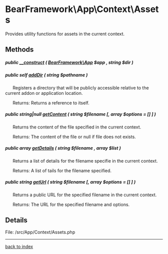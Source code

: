 # BearFramework\App\Context\Assets

Provides utility functions for assets in the current context.

## Methods

##### public [__construct](bearframework.app.context.assets.__construct.method.md) ( [BearFramework\App](bearframework.app.class.md) $app , string $dir )

##### public self [addDir](bearframework.app.context.assets.adddir.method.md) ( string $pathname )

&nbsp;&nbsp;&nbsp;&nbsp;&nbsp;&nbsp;Registers a directory that will be publicly accessible relative to the current addon or application location.

&nbsp;&nbsp;&nbsp;&nbsp;&nbsp;&nbsp;Returns: Returns a reference to itself.

##### public string|null [getContent](bearframework.app.context.assets.getcontent.method.md) ( string $filename [, array $options = [] ] )

&nbsp;&nbsp;&nbsp;&nbsp;&nbsp;&nbsp;Returns the content of the file specified in the current context.

&nbsp;&nbsp;&nbsp;&nbsp;&nbsp;&nbsp;Returns: The content of the file or null if file does not exists.

##### public array [getDetails](bearframework.app.context.assets.getdetails.method.md) ( string $filename , array $list )

&nbsp;&nbsp;&nbsp;&nbsp;&nbsp;&nbsp;Returns a list of details for the filename specifie in the current context.

&nbsp;&nbsp;&nbsp;&nbsp;&nbsp;&nbsp;Returns: A list of tails for the filename specified.

##### public string [getUrl](bearframework.app.context.assets.geturl.method.md) ( string $filename [, array $options = [] ] )

&nbsp;&nbsp;&nbsp;&nbsp;&nbsp;&nbsp;Returns a public URL for the specified filename in the current context.

&nbsp;&nbsp;&nbsp;&nbsp;&nbsp;&nbsp;Returns: The URL for the specified filename and options.

## Details

File: /src/App/Context/Assets.php

---

[back to index](index.md)

